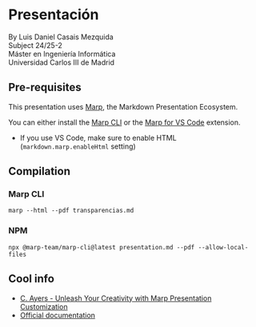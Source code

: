 # Presentación
By Luis Daniel Casais Mezquida  
Subject 24/25-2  
Máster en Ingeniería Informática  
Universidad Carlos III de Madrid


## Pre-requisites
This presentation uses [Marp](https://marp.app/), the Markdown Presentation Ecosystem.

You can either install the [Marp CLI](https://github.com/marp-team/marp-cli) or the [Marp for VS Code](https://marketplace.visualstudio.com/items?itemName=marp-team.marp-vscode) extension.
- If you use VS Code, make sure to enable HTML (`markdown.marp.enableHtml` setting)

## Compilation

### Marp CLI
```
marp --html --pdf transparencias.md
```

### NPM
```
npx @marp-team/marp-cli@latest presentation.md --pdf --allow-local-files
```


## Cool info
- [C. Ayers - Unleash Your Creativity with Marp Presentation Customization](https://chris-ayers.com/2023/03/31/customizing-marp)
- [Official documentation](https://marpit.marp.app/markdown)